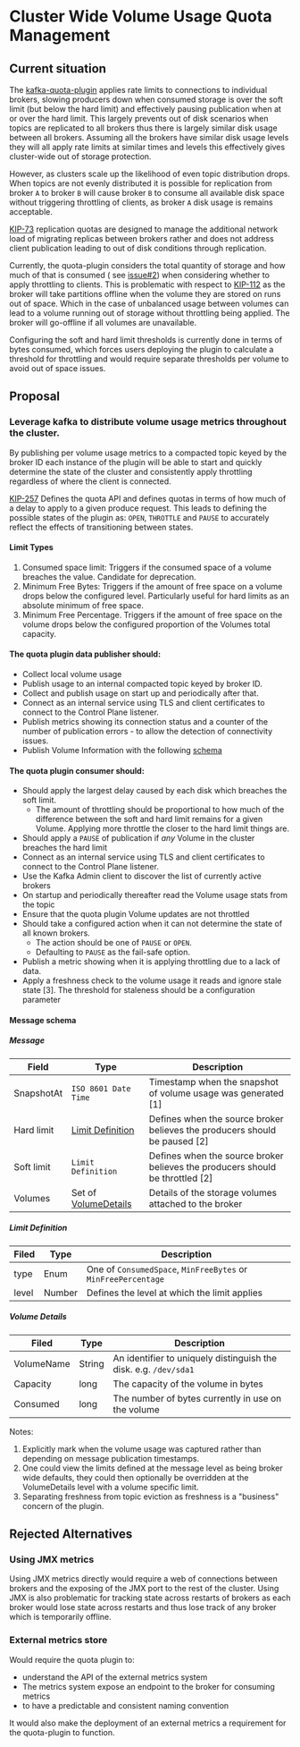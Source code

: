 # Cluster Wide Volume Usage Quota Management

## Current situation

The [kafka-quota-plugin](https://github.com/strimzi/kafka-quotas-plugin) applies rate limits to connections to
individual brokers, slowing producers down when consumed storage is over the soft limit (but below the hard limit) and
effectively pausing publication when at or over the hard limit. This largely prevents out of disk scenarios when topics
are replicated to all brokers thus there is largely similar disk usage between all brokers. Assuming all the brokers
have similar disk usage levels they will all apply rate limits at similar times and levels this effectively gives
cluster-wide out of storage protection.

However, as clusters scale up the likelihood of even topic distribution drops. When topics are not evenly distributed it
is possible for replication from broker `A` to broker `B` will cause broker `B` to consume all available disk space
without triggering throttling of clients, as broker `A` disk usage is remains acceptable.

[KIP-73](https://cwiki.apache.org/confluence/display/KAFKA/KIP-73+Replication+Quotas) replication quotas are designed to
manage the additional network load of migrating replicas between brokers rather and does not address client publication
leading to out of disk conditions through replication.

Currently, the quota-plugin considers the total quantity of storage and how much of that is consumed (
see [issue#2](https://github.com/strimzi/kafka-quotas-plugin/issues/2)) when considering whether to apply throttling to
clients. This is problematic with respect
to [KIP-112](https://cwiki.apache.org/confluence/display/KAFKA/KIP-112%3A+Handle+disk+failure+for+JBOD) as the broker
will take partitions offline when the volume they are stored on runs out of space. Which in the case of unbalanced usage
between volumes can lead to a volume running out of storage without throttling being applied. The broker will go-offline
if all volumes are unavailable.

Configuring the soft and hard limit thresholds is currently done in terms of bytes consumed, which forces users
deploying the plugin to calculate a threshold for throttling and would require separate thresholds per volume to avoid
out of space issues.

## Proposal

### Leverage kafka to distribute volume usage metrics throughout the cluster.

By publishing per volume usage metrics to a compacted topic keyed by the broker ID each instance of the plugin will be able
to start and quickly determine the state of the cluster and consistently apply throttling regardless of where the client
is connected.

[KIP-257](https://cwiki.apache.org/confluence/display/KAFKA/KIP-257+-+Configurable+Quota+Management) Defines the quota
API and defines quotas in terms of how much of a delay to apply to a given produce request. This leads to defining the
possible states of the plugin as:
`OPEN`, `THROTTLE` and `PAUSE` to accurately reflect the effects of transitioning between states.

#### Limit Types

1. Consumed space limit: Triggers if the consumed space of a volume breaches the value. Candidate for deprecation.
2. Minimum Free Bytes: Triggers if the amount of free space on a volume drops below the configured level. Particularly
   useful for hard limits as an absolute minimum of free space.
3. Minimum Free Percentage. Triggers if the amount of free space on the volume drops below the configured proportion of
   the Volumes total capacity.

#### The quota plugin data publisher should:

- Collect local volume usage
- Publish usage to an internal compacted topic keyed by broker ID.
- Collect and publish usage on start up and periodically after that.
- Connect as an internal service using TLS and client certificates to connect to the Control Plane listener.
- Publish metrics showing its connection status and a counter of the number of publication errors - to allow the
  detection of connectivity issues.
- Publish Volume Information with the following [schema](#Message-schema)

#### The quota plugin consumer should:

- Should apply the largest delay caused by each disk which breaches the soft limit.
    - The amount of throttling should be proportional to how much of the difference between the soft and hard limit
      remains for a given Volume. Applying more throttle the closer to the hard limit things are.
- Should apply a `PAUSE` of publication if *any* Volume in the cluster breaches the hard limit
- Connect as an internal service using TLS and client certificates to connect to the Control Plane listener.
- Use the Kafka Admin client to discover the list of currently active brokers
- On startup and periodically thereafter read the Volume usage stats from the topic
- Ensure that the quota plugin Volume updates are not throttled
- Should take a configured action when it can not determine the state of all known brokers.
    - The action should be one of `PAUSE` or `OPEN`.
    - Defaulting to `PAUSE` as the fail-safe option.
- Publish a metric showing when it is applying throttling due to a lack of data.
- Apply a freshness check to the volume usage it reads and ignore stale state [3]. The threshold for staleness
  should be a configuration parameter

#### Message schema

##### Message

| Field      | Type                                    | Description                                                                   |
|------------|-----------------------------------------|-------------------------------------------------------------------------------|
| SnapshotAt | `ISO 8601 Date Time`                    | Timestamp when the snapshot of volume usage was generated [1]                 |
| Hard limit | [Limit Definition](#limit-definition)   | Defines when the source broker believes the producers should be paused [2]    |
| Soft limit | `Limit Definition`                      | Defines when the source broker believes the producers should be throttled [2] |
| Volumes    | Set of [VolumeDetails](#volume-details) | Details of the storage volumes attached to the broker                         |

##### Limit Definition

| Filed | Type   | Description                                                   |
|-------|--------|---------------------------------------------------------------|
| type  | Enum   | One of `ConsumedSpace`, `MinFreeBytes` or `MinFreePercentage` |
| level | Number | Defines the level at which the limit applies                  |

##### Volume Details

| Filed      | Type   | Description                                                      |
|------------|--------|------------------------------------------------------------------|
| VolumeName | String | An identifier to uniquely distinguish the disk. e.g. `/dev/sda1` |
| Capacity   | long   | The capacity of the volume in bytes                              |
| Consumed   | long   | The number of bytes currently in use on the volume               |

Notes:

1. Explicitly mark when the volume usage was captured rather than depending on message publication timestamps.
2. One could view the limits defined at the message level as being broker wide defaults, they could then optionally be
   overridden at the VolumeDetails level with a volume specific limit.
3. Separating freshness from topic eviction as freshness is a "business" concern of the plugin.

## Rejected Alternatives

### Using JMX metrics

Using JMX metrics directly would require a web of connections between brokers and the exposing of the JMX port to the
rest of the cluster. Using JMX is also problematic for tracking state across restarts of brokers as each broker would
lose state across restarts and thus lose track of any broker which is temporarily offline.

### External metrics store

Would require the quota plugin to:

- understand the API of the external metrics system
- The metrics system expose an endpoint to the broker for consuming metrics
- to have a predictable and consistent naming convention

It would also make the deployment of an external metrics a requirement for the quota-plugin to function.
